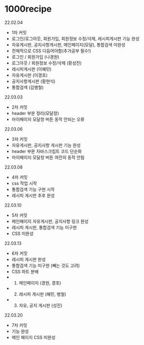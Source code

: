 # 1000recipe
22.02.04
- 1차 커밋
- 로그인/로그아웃, 회원가입, 회원정보 수정/삭제, 레시피게시판 기능 완성 
- 자유게시판, 공지사항게시판, 메인페이지(모달), 통합검색 미완성
- 전체적으로 CSS 다듬어야함(추가공부 필수!)
- 로그인 / 회원가입 (나경원)
- 로그아웃 / 회원정보 수정/삭제 (황성진)
- 레시피게시판 (이혜민)
- 자유게시판 (이경호)
- 공지사항게시판 (황현식)
- 통합검색 (김병철)

22.03.03
 - 2차 커밋
 - header 부분 정리(모달창)
 - 마이페이지 모달창 버튼 동작 안되는 오류

 22.03.06
 - 3차 커밋
 - 자유게시판, 공지사항 게시판 기능 완성
 - header 부문 자바스크립트 코드 단순화
 - 마이페이지 모달창 버튼 여전히 동작 안됨

22.03.08
 - 4차 커밋
 - css 작업 시작
 - 통합검색 기능 구현 시작
 - 레시피 게시판 추후 완성
 
22.03.10
 - 5차 커밋
 - 메인페이지 자유게시판, 공지사항 링크 완성
 - 레시피 게시판, 통합검색 기능 미구현
 - CSS 미완성

22.03.13
 - 6차 커밋
 - 레시피 게시판 완성
 - 통합검색 기능 미구현 (빼는 것도 고려)
 - CSS 파트 분배
 - 1. 메인페이지 (경원, 경호)
 - 2. 레시피 게시판 (혜민, 병철)
 - 3. 자유, 공지 게시판 (성진)

 22.03.20
 - 7차 커밋
 - 기능 완성
 - 메인 페이지 CSS 미완성
